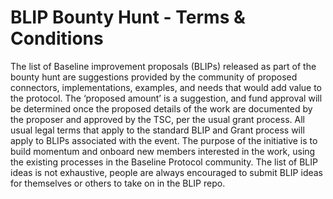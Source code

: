 # BLIP Bounty Hunt - Terms & Conditions

The list of Baseline improvement proposals (BLIPs) released as part of the bounty hunt are suggestions provided by the community of proposed connectors, implementations, examples, and needs that would add value to the protocol. The ‘proposed amount’ is a suggestion, and fund approval will be determined once the proposed details of the work are documented by the proposer and approved by the TSC, per the usual grant process. All usual legal terms that apply to the standard BLIP and Grant process will apply to BLIPs associated with the event. The purpose of the initiative is to build momentum and onboard new members interested in the work, using the existing processes in the Baseline Protocol community. The list of BLIP ideas is not exhaustive, people are always encouraged to submit BLIP ideas for themselves or others to take on in the BLIP repo.
